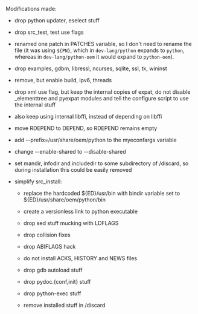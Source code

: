 Modifications made:

- drop python updater, eselect stuff

- drop src_test, test use flags

- renamed one patch in PATCHES variable, so I don't need to rename the
  file (it was using `${PN}`, which in `dev-lang/python` expands to
  `python`, whereas in `dev-lang/python-oem` it would expand to
  `python-oem`).

- drop examples, gdbm, libressl, ncurses, sqlite, ssl, tk, wininst

- remove, but enable build, ipv6, threads

- drop xml use flag, but keep the internal copies of expat, do not
  disable _elementtree and pyexpat modules and tell the configure
  script to use the internal stuff

- also keep using internal libffi, instead of depending on libffi

- move RDEPEND to DEPEND, so RDEPEND remains empty

- add --prefix=/usr/share/oem/python to the myeconfargs variable

- change --enable-shared to --disable-shared

- set mandir, infodir and includedir to some subdirectory of /discard,
  so during installation this could be easily removed

- simplify src_install:

  - replace the hardcoded ${ED}/usr/bin with bindir variable set to
    ${ED}/usr/share/oem/python/bin

  - create a versionless link to python executable

  - drop sed stuff mucking with LDFLAGS

  - drop collision fixes

  - drop ABIFLAGS hack

  - do not install ACKS, HISTORY and NEWS files

  - drop gdb autoload stuff

  - drop pydoc.{conf,init} stuff

  - drop python-exec stuff

  - remove installed stuff in /discard
